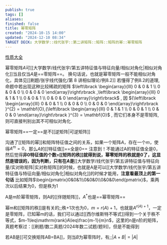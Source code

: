 ```yaml
---
publish: true
tags: []
aliases: 
finished: false
title: 幂零矩阵
created: "2024-10-15 14:00"
updated: "2024-12-10 08:34"
TARGET DECK: 大学数学::线代张宇::第二讲矩阵::矩阵::矩阵的幂::幂零矩阵
---
```

[性质大全](https://zhuanlan.zhihu.com/p/662379414)

幂零矩阵$A$可[[大学数学/线代张宇/第五讲特征值与特征向量/相似对角化|相似对角化]]当且仅当$A$是==零矩阵==。
换句话说，也就是幂零矩阵一般不能相似对角化，具体见[[刷题/张宇线代强化/第 8 讲相似理论/例8.2]]
若懂得了例8.2的道理,命题中若出现这种比较稀疏的矩阵
$\left\lbrack \begin{array}{lll} 0 & 0 & 1 \\ 0 & 0 & 0 \\ 0 & 0 & 0 \end{array}\right\rbrack ,\left\lbrack \begin{array}{lll} 0 & 1 & 1 \\ 0 & 0 & 1 \\ 0 & 0 & 0 \end{array}\right\rbrack$ ,
因 ${\left\lbrack \begin{array}{lll} 0 & 0 & 1 \\ 0 & 0 & 0 \\ 0 & 0 & 0 \end{array}\right\rbrack }^{2} = \mathbf{O},{\left\lbrack \begin{array}{lll} 0 & 1 & 1 \\ 0 & 0 & 1 \\ 0 & 0 & 0 \end{array}\right\rbrack }^{3} = \mathbf{O}$ ,
而它们本身不是零矩阵, 则可直接判别出其不可相似对角化.

幂零矩阵==一定==是不[[逆矩阵|可逆矩阵]]

沟通了[[矩阵的幂]]和矩阵特征值之间的关系，如果一个矩阵$A$，存在一个$m$，使得$A^m=0$，那么$A$的[[特征值]]==全是0==
注意到！不能通过A的特征值全是0，然后觉得**非0特征值的个数=[[矩阵的秩]]就得到说，幂零矩阵的秩就是0了，这显然是错误的，因为判断，只有在$A$是**[[大学数学/线代张宇/第五讲特征值与特征向量/实对称矩阵|实对称矩阵]]的时候，也就是A是可以[[大学数学/线代张宇/第五讲特征值与特征向量/相似对角化|相似对角化]]的时候才能用，**注意看最顶上的第一句话**
比如矩阵$\begin{pmatrix}0&0&1\\0&0&0\\0&0&0\end{pmatrix}$，乘两次以后结果为0，但是秩为1

A是m阶幂零矩阵，则A的[[伴随矩阵]]，$A^{*}$也是==幂零矩阵==

幂m和[[矩阵的秩]]是有关的;;秩+1次也为0，$m={r(A)+1}$，也就是$A^{r(A)+1}$，一定是零矩阵，已知幂m的话，我们可以通过[[西尔维斯特不等式]]得到一个关于秩不等式，$m-1\leq\mathrm{rank}A\leq\frac{m-1}{m}n$，这里的n是n阶的矩阵，真题考察过：[[刷题/数二真题/2024年数二试题/题9]]，但是不能得到

若AB是[[可交换矩阵AB=BA]]，则当$B$为幂零阵时，有;;$|A+B|=|A|$
